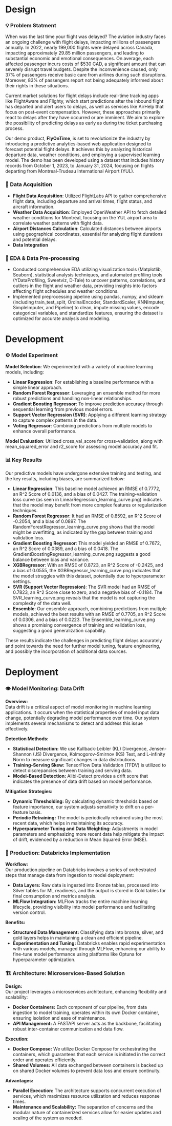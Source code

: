 # Design
### 💡 Problem Statment
When was the last time your flight was delayed? The aviation industry faces an ongoing challenge with flight delays, impacting millions of passengers annually. In 2022, nearly 199,000 flights were delayed across Canada, impacting approximately 29.85 million passengers, and leading to substantial economic and emotional consequences. On average, each affected passenger incurs costs of $530 CAD, a significant amount that can severely disrupt travel budgets. Despite the inconvenience caused, only 37% of passengers receive basic care from airlines during such disruptions. Moreover, 83% of passengers report not being adequately informed about their rights in these situations.

Current market solutions for flight delays include real-time tracking apps like FlightAware and Flighty, which start predictions after the inbound flight has departed and alert users to delays, as well as services like AirHelp that focus on post-event compensation. However, these approaches primarily react to delays after they have occurred or are imminent. We aim to explore the possibility of predicting delays as early as during the ticket purchasing process.

Our demo product, **FlyOnTime**, is set to revolutionize the industry by introducing a predictive analytics-based web application designed to forecast potential flight delays. It achieves this by analyzing historical departure data, weather conditions, and employing a supervised learning model. The demo has been developed using a dataset that includes history records from October 1, 2023, to January 31, 2024, focusing on flights departing from Montreal-Trudeau International Airport (YUL).

### 🛫 Data Acquisition
- **Flight Data Acquisition**: Utilized FlightLabs API to gather comprehensive flight data, including departure and arrival times, flight status, and aircraft information.
- **Weather Data Acquisition**: Employed OpenWeather API to fetch detailed weather conditions for Montreal, focusing on the YUL airport area to correlate weather patterns with flight data.
- **Airport Distances Calculation**: Calculated distances between airports using geographical coordinates, essential for analyzing flight durations and potential delays.
- **Data Integration**

### 🧹 EDA & Data Pre-processing
- Conducted comprehensive EDA utilizing visualization tools (Matplotlib, Seaborn), statistical analysis techniques, and automated profiling tools (YDataProfiling, Sweetviz, D-Tale) to uncover patterns, correlations, and outliers in the flight and weather data, providing insights into factors affecting flight schedules and weather conditions.
- Implemented preprocessing pipeline using pandas, numpy, and sklearn (including train_test_split, OrdinalEncoder, StandardScaler, KNNImputer, SimpleImputer, and Pipeline) to clean, impute missing values, encode categorical variables, and standardize features, ensuring the dataset is optimized for accurate analysis and modeling.

# Development
### ⚙️ Model Experiment
**Model Selection**: We experimented with a variety of machine learning models, including:
- **Linear Regression**: For establishing a baseline performance with a simple linear approach.
- **Random Forest Regressor**: Leveraging an ensemble method for more robust predictions and handling non-linear relationships.
- **Gradient Boosting Regressor**: To improve prediction accuracy through sequential learning from previous model errors.
- **Support Vector Regression (SVR)**: Applying a different learning strategy to capture complex patterns in the data.
- **Voting Regressor**: Combining predictions from multiple models to enhance overall performance.

**Model Evaluation**: Utilized cross_val_score for cross-validation, along with mean_squared_error and r2_score for assessing model accuracy and fit.

### 📊 Key Results
Our predictive models have undergone extensive training and testing, and the key results, including biases, are summarized below:

- **Linear Regression**: This baseline model achieved an RMSE of 0.7772, an R^2 Score of 0.0136, and a bias of 0.0427. The training-validation loss curve (as seen in LinearRegression_learning_curve.png) indicates that the model may benefit from more complex features or regularization techniques.
- **Random Forest Regressor**: It had an RMSE of 0.8592, an R^2 Score of -0.2054, and a bias of 0.0897. The RandomForestRegressor_learning_curve.png shows that the model might be overfitting, as indicated by the gap between training and validation loss.
- **Gradient Boosting Regressor**: This model yielded an RMSE of 0.7672, an R^2 Score of 0.0389, and a bias of 0.0418. The GradientBoostingRegressor_learning_curve.png suggests a good balance between bias and variance.
- **XGBRegressor**: With an RMSE of 0.8723, an R^2 Score of -0.2425, and a bias of 0.0555, the XGBRegressor_learning_curve.png indicates that the model struggles with this dataset, potentially due to hyperparameter settings.
- **SVR (Support Vector Regression)**: The SVR model had an RMSE of 0.7823, an R^2 Score close to zero, and a negative bias of -0.1184. The SVR_learning_curve.png reveals that the model is not capturing the complexity of the data well.
- **Ensemble**: Our ensemble approach, combining predictions from multiple models, achieved the best results with an RMSE of 0.7705, an R^2 Score of 0.0306, and a bias of 0.0223. The Ensemble_learning_curve.png shows a promising convergence of training and validation loss, suggesting a good generalization capability.

These results indicate the challenges in predicting flight delays accurately and point towards the need for further model tuning, feature engineering, and possibly the incorporation of additional data sources.

# Deployment
### 👁️ Model Monitoring: Data Drift

**Overview:**  
Data drift is a critical aspect of model monitoring in machine learning applications. It occurs when the statistical properties of model input data change, potentially degrading model performance over time. Our system implements several mechanisms to detect and address this issue effectively.

**Detection Methods:**
- **Statistical Detection:** We use Kullback-Leibler (KL) Divergence, Jensen-Shannon (JS) Divergence, Kolmogorov-Smirnov (KS) Test, and L-infinity Norm to measure significant changes in data distributions.
- **Training-Serving Skew:** TensorFlow Data Validation (TFDV) is utilized to detect discrepancies between training and serving data.
- **Model-Based Detection:** Alibi-Detect provides a drift score that indicates the presence of data drift based on model performance.

**Mitigation Strategies:**
- **Dynamic Thresholding:** By calculating dynamic thresholds based on feature importance, our system adjusts sensitivity to drift on a per-feature basis.
- **Periodic Retraining:** The model is periodically retrained using the most recent data, which helps in maintaining its accuracy.
- **Hyperparameter Tuning and Data Weighting:** Adjustments in model parameters and emphasizing more recent data help mitigate the impact of drift, evidenced by a reduction in Mean Squared Error (MSE).

### 💾 Production: Databricks Implementation

**Workflow:**  
Our production pipeline on Databricks involves a series of orchestrated steps that manage data from ingestion to model deployment:
- **Data Layers:** Raw data is ingested into Bronze tables, processed into Silver tables for ML readiness, and the output is stored in Gold tables for final consumption and metrics analysis.
- **MLFlow Integration:** MLFlow tracks the entire machine learning lifecycle, providing visibility into model performance and facilitating version control.

**Benefits:**
- **Structured Data Management:** Classifying data into bronze, silver, and gold layers helps in maintaining a clean and efficient pipeline.
- **Experimentation and Tuning:** Databricks enables rapid experimentation with various models, managed through MLFlow, enhancing our ability to fine-tune model performance using platforms like Optuna for hyperparameter optimization.

### 🏗️ Architecture: Microservices-Based Solution

**Design:**  
Our project leverages a microservices architecture, enhancing flexibility and scalability:
- **Docker Containers:** Each component of our pipeline, from data ingestion to model training, operates within its own Docker container, ensuring isolation and ease of maintenance.
- **API Management:** A FASTAPI server acts as the backbone, facilitating robust inter-container communication and data flow.

**Execution:**
- **Docker Compose:** We utilize Docker Compose for orchestrating the containers, which guarantees that each service is initiated in the correct order and operates efficiently.
- **Shared Volumes:** All data exchanged between containers is backed up on shared Docker volumes to prevent data loss and ensure continuity.

**Advantages:**
- **Parallel Execution:** The architecture supports concurrent execution of services, which maximizes resource utilization and reduces response times.
- **Maintenance and Scalability:** The separation of concerns and the modular nature of containerized services allow for easier updates and scaling of the system as needed.

